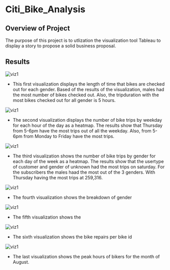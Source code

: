 # Citi_Bike_Analysis
## Overview of Project
The purpose of this project is to utlization the visualization tool Tableau to display a story to propose a solid business proposal.
## Results

![viz1]()

 - This first visualization displays the length of time that bikes are checked out for each gender. Based of the results of the visualization, males had the most number of bikes checked out. Also, the tripduration with the most bikes checked out for all gender is 5 hours.
 
 ![viz1]()
 
 - The second visualization displays the number of bike trips by weekday for each hour of the day as a heatmap. The results show that Thursday from 5-6pm have the most  trips out of all the weekday. Also, from 5-6pm from Monday to Friday have the most trips.
 
 ![viz1]()
 
  - The third visualization shows the number of bike trips by gender for each day of the week as a heatmap. The results show that the usertype of customer and gender of unknown had the most trips on saturday. For the subscribers the males haad the most out of the 3 genders. With Thursday having the most trips at 259,316. 
  
 ![viz1]()
   - The fourth visualization shows the breakdown of gender 
   
  ![viz1]()
   - The fifth visualization shows the 
   
  ![viz1]()
    
  - The sixth visualization shows the bike repairs per bike id
    
 ![viz1]()
     
- The last visualization shows the peak hours of bikers for the month of August. 
     
